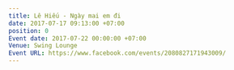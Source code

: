 ```yaml
---
title: Lê Hiếu - Ngày mai em đi
date: 2017-07-17 09:13:00 +07:00
position: 0
Event date: 2017-07-22 00:00:00 +07:00
Venue: Swing Lounge
Event URL: https://www.facebook.com/events/2080827171943009/
---
```


